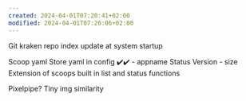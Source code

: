 ```yaml
---
created: 2024-04-01T07:20:41+02:00
modified: 2024-04-01T07:26:06+02:00
---
```


Git kraken repo index update at system startup

Scoop yaml
Store yaml in config
✔️✔️ - appname
    Status
    Version - size
Extension of scoops built in list and status functions

Pixelpipe? Tiny img similarity
